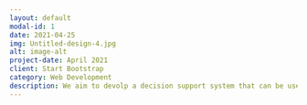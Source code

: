 ```yaml
---
layout: default
modal-id: 1
date: 2021-04-25
img: Untitled-design-4.jpg
alt: image-alt
project-date: April 2021
client: Start Bootstrap
category: Web Development
description: We aim to devolp a decision support system that can be used by civilians. The team consists of the scrum master Axel Forshällen the product owner Max Engman and the devolopers Dana Ismail, Malin Hall, Rebecka Gustavson, Gustav Kasche, Håkan Selamanci and Marcus Samuelsson. <p href="https://gits-15.sys.kth.se/axelfors/ICT2021-Baryon">https://gits-15.sys.kth.se/axelfors/ICT2021-Baryon</p>
---
```

